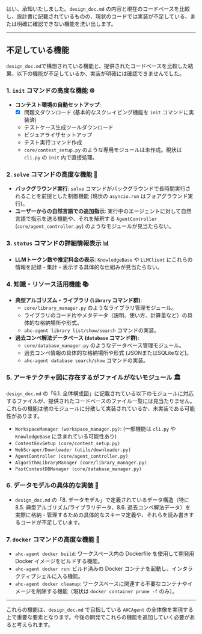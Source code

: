 はい、承知いたしました。`design_doc.md` の内容と現在のコードベースを比較し、設計書に記載されているものの、現状のコードでは実装が不足している、または明確に確認できない機能を洗い出します。

---

## 不足している機能

`design_doc.md`で構想されている機能と、提供されたコードベースを比較した結果、以下の機能が不足しているか、実装が明確には確認できませんでした。

### 1. `init` コマンドの高度な機能 ⚙️

* **コンテスト環境の自動セットアップ**:
    * [x] 問題文ダウンロード (基本的なスクレイピング機能を `init` コマンドに実装済)
    * テストケース生成ツールダウンロード
    * ビジュアライザセットアップ
    * テスト実行コマンド作成
    * `core/contest_setup.py` のような専用モジュールは未作成。現状は `cli.py` の `init` 内で直接処理。

### 2. `solve` コマンドの高度な機能 🧠

* **バックグラウンド実行**: `solve` コマンドがバックグラウンドで長時間実行されることを前提とした制御機能 (現状の `asyncio.run` はフォアグラウンド実行)。
* **ユーザーからの自然言語での追加指示**: 実行中のエージェントに対して自然言語で指示を送る機能や、それを解釈する `AgentController` (`core/agent_controller.py`) のようなモジュールが見当たらない。

### 3. `status` コマンドの詳細情報表示 📊

* **LLMトークン数や推定料金の表示**: `KnowledgeBase` や `LLMClient` にこれらの情報を記録・集計・表示する具体的な仕組みが見当たらない。

### 4. 知識・リソース活用機能 📚

* **典型アルゴリズム・ライブラリ (`library` コマンド群)**:
    * `core/library_manager.py` のようなライブラリ管理モジュール。
    * ライブラリのコード片やメタデータ（説明、使い方、計算量など）の具体的な格納場所や形式。
    * `ahc-agent library list/show/search` コマンドの実装。
* **過去コンペ解法データベース (`database` コマンド群)**:
    * `core/database_manager.py` のようなデータベース管理モジュール。
    * 過去コンペ情報の具体的な格納場所や形式 (JSONまたはSQLiteなど)。
    * `ahc-agent database search/show` コマンドの実装。

### 5. アーキテクチャ図に存在するがファイルがないモジュール 🏛️

`design_doc.md` の「6.1. 全体構成図」に記載されている以下のモジュールに対応するファイルが、提供されたコードベースのファイル一覧には見当たりません。これらの機能は他のモジュールに分散して実装されているか、未実装である可能性があります。

* `WorkspaceManager (workspace_manager.py)`: (一部機能は `cli.py` や `KnowledgeBase` に含まれている可能性あり)
* `ContestEnvSetup (core/contest_setup.py)`
* `WebScraper/Downloader (utils/downloader.py)`
* `AgentController (core/agent_controller.py)`
* `AlgorithmLibraryManager (core/library_manager.py)`
* `PastContestDBManager (core/database_manager.py)`

### 6. データモデルの具体的な実装 💾

* `design_doc.md` の「8. データモデル」で定義されているデータ構造（特に 8.5. 典型アルゴリズム/ライブラリデータ、8.6. 過去コンペ解法データ）を実際に格納・管理するための具体的なスキーマ定義や、それらを読み書きするコードが不足しています。

### 7. `docker` コマンドの高度な機能 🐳

* `ahc-agent docker build`: ワークスペース内の Dockerfile を使用して開発用 Docker イメージをビルドする機能。
* `ahc-agent docker run`: ビルド済みの Docker コンテナを起動し、インタラクティブシェルに入る機能。
* `ahc-agent docker cleanup`: ワークスペースに関連する不要なコンテナやイメージを削除する機能（現状は `docker container prune -f` のみ）。

---

これらの機能は、`design_doc.md` で目指している `AHCAgent` の全体像を実現する上で重要な要素となります。今後の開発でこれらの機能を追加していく必要があると考えられます。
